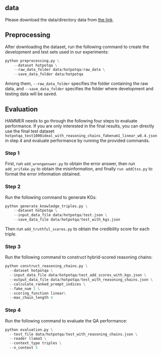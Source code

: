 ## data
Please download the data/directory data from [the link](https://drive.google.com/file/d/1evfYVpMtS4-GUUz8yWObsYS-d_V3dzz5/view?usp=drive_link).
## Preprocessing
After downloading the dataset, run the following command to create the development and test sets used in our experiments:
```python
python preprocessing.py \
    --dataset hotpotqa \
    --raw_data_folder data/hotpotqa/raw_data \
    --save_data_folder data/hotpotqa 
```
Among them, `--raw_data_folder` specifies the folder containing the raw data, and `--save_data_folder` specifies the folder where development and testing data will be saved.
## Evaluation
HAMMER needs to go through the following four steps to evaluate performance.
If you are only interested in the final results, you can directly use the final test dataset `hotpotqa_test1000ideal_with_reasoning_chains_fakenum1_linear_w0.4.json` in step 4 and evaluate performance by running the provided commands.
### Step 1
First, run `add_wronganswer.py` to obtain the error answer, then run `add_orifake.py` to obtain the misinformation, and finally `run addCtxs.py`  to format the error information obtained.
### Step 2
Run the followiing command to generate KGs:
```python
python generate_knowledge_triples.py \
    --dataset hotpotqa \
    --input_data_file data/hotpotqa/test.json \
    --save_data_file data/hotpotqa/test_with_kgs.json
```
Then run `add_truthful_scores.py` to obtain the credibility score for each triple.
### Step 3
Run the following command to construct hybrid-scored reasoning chains:
```python
python construct_reasoning_chains.py \
  --dataset hotpotqa \
  --input_data_file data/hotpotqa/test_add_scores_with_kgs.json \
  --output_data_file data/hotpotqa/test_with_reasoning_chains.json \
  --calculate_ranked_prompt_indices \
  --fake_num 1 \
  --scoring_function linear\
  --max_chain_length 4 
```
### Step 4
Run the following command to evaluate the QA performance:
```python
python evaluation.py \
  --test_file data/hotpotqa/test_with_reasoning_chains.json \
  --reader llama3 \
  --context_type triples \
  --n_context 5 
```
